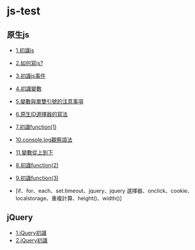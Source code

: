 js-test
=======

原生js
--------
* [1.初識js](http://codepen.io/liao/pen/rpDFg)  
* [2.如何寫js?](http://codepen.io/liao/pen/DKqCk)  
* [3.初識js事件](http://codepen.io/liao/full/ArIyc) 
* [4.初識變數](http://codepen.io/liao/full/JedxF) 
* [5.變數與單雙引號的注意事項](http://codepen.io/liao/full/cgECh)
* [6.原生ID選擇器的寫法](http://codepen.io/liao/full/ownjB)
* [7.初識function(1)](http://codepen.io/liao/pen/gtsuH)
* [10.console.log觀察語法](http://codepen.io/liao/pen/eynDl)
* [11.變數從上到下](http://codepen.io/liao/pen/rGnIK)
* [8.初識function(2)](http://codepen.io/liao/pen/gtsuH)
* [9.初識function(3)](http://codepen.io/liao/pen/hCfeo)

* [if、for、each、set.timeout、jquery、jquery 選擇器、onclick、cookie、localstorage、重複計算、height()、width()]

jQuery
--------
* [1.jQuery初識](http://codepen.io/liao/pen/EdvaG)
* [2.jQuery初識](http://codepen.io/liao/pen/buEnc)

